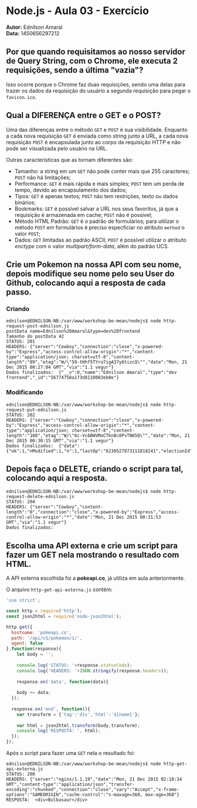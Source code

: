 # Node.js - Aula 03 - Exercício  
**Autor:** Ednilson Amaral  
**Data:** 1450656297212


## Por que quando requisitamos ao nosso servidor de Query String, com o Chrome, ele executa 2 requisições, sendo a última "vazia"?  

Isso ocorre porque o Chrome faz duas requisições, sendo uma delas para trazer os dados da requisição do usuário a segunda requisição para pegar o `favicon.ico`.


## Qual a DIFERENÇA entre o GET e o POST?  

Uma das diferenças entre o método `GET` e `POST` é sua visibilidade. Enquanto a cada nova requisição `GET` é enviada como string junto a URL, a cada nova requisição `POST` é encapsulada junto ao corpo da requisição HTTP e não pode ser visualizada pelo usuário na URL.  

Outras características que as tornam diferentes são:  

* Tamanho: a string em um `GET` não pode conter mais que 255 caracteres; `POST` não há limitações;  
* Performance: `GET` é mais rápida e mais simples; `POST` tem um perda de tempo, devido ao encapsulamento dos dados;  
* Tipos: `GET` é apenas textos; `POST` não tem restrições, texto ou dados binários;  
* Bookmarks: `GET` é possível salvar a URL nos seus favoritos, já que a requisição é armazenada em cache; `POST` não é possível;  
* Método HTML Padrão: `GET` é o padrão de formulários; para utilizar o método `POST` em formulários é preciso especficiar no atributo `method` o valor `POST`;  
* Dados: `GET` limitadas ao padrão ASCII; `POST` é possível utilizar o atributo *enctype* com o valor *multipart/form-data*, além do padrão UCS.


## Crie um Pokemon na nossa API com seu nome, depois modifique seu nome pelo seu User do Github, colocando aqui a resposta de cada passo.  

### Criando  

```  
ednilson@EDNILSON-NB:/var/www/workshop-be-mean/nodejs$ node http-request-post-ednilson.js  
postData name=Ednilson%20Amaral&type=dev%20frontend  
Tamanho do postData 42  
STATUS: 201  
HEADERS: {"server":"Cowboy","connection":"close","x-powered-by":"Express","access-control-allow-origin":"*","content-type":"application/json; charset=utf-8","content-length":"89","etag":"W/\"59-tHhf5TYro7igA37y6tizcQ\"","date":"Mon, 21 Dec 2015 00:27:04 GMT","via":"1.1 vegur"}  
Dados finalizados:  {"__v":0,"name":"Ednilson Amaral","type":"dev frontend","_id":"56774758a173d8110083eb0e"}  
```  

### Modificando  

```  
ednilson@EDNILSON-NB:/var/www/workshop-be-mean/nodejs$ node http-request-put-ednilson.js  
STATUS: 202  
HEADERS: {"server":"Cowboy","connection":"close","x-powered-by":"Express","access-control-allow-origin":"*","content-type":"application/json; charset=utf-8","content-length":"108","etag":"W/\"6c-Vc6BWVMoCTknBc0PvTN65Q\"","date":"Mon, 21 Dec 2015 00:30:15 GMT","via":"1.1 vegur"}  
Dados finalizados:  {"data":{"ok":1,"nModified":1,"n":1,"lastOp":"6230527873111818241","electionId":"565e25d106dca622271891c4"}}  
```


## Depois faça o DELETE, criando o script para tal, colocando aqui a resposta.  

```  
ednilson@EDNILSON-NB:/var/www/workshop-be-mean/nodejs$ node http-request-delete-ednilson.js  
STATUS: 204  
HEADERS: {"server":"Cowboy","content-length":"0","connection":"close","x-powered-by":"Express","access-control-allow-origin":"*","date":"Mon, 21 Dec 2015 00:31:53 GMT","via":"1.1 vegur"}  
Dados finalizados:    
```


## Escolha uma API externa e crie um script para fazer um GET nela mostrando o resultado com HTML.  

A API externa escolhida foi a **pokeapi.co**, já utiliza em aula anteriormente.  

O arquivo `http-get-api-externa.js` contém:  

```js  
'use strict';  

const http = require('http');  
const json2html = require('node-json2html');  

http.get({  
  hostname: 'pokeapi.co',  
  path: '/api/v1/pokemon/1/',  
  agent: false  
},function(response){  
    let body = '';  
    
    console.log('STATUS: '+response.statusCode);  
    console.log('HEADERS: '+JSON.stringify(response.headers));  
    
    response.on('data', function(data){  
    
    body += data;  
  });  
 
  response.on('end', function(){  
    var transform = {'tag':'div','html':'${name}'};  
     
    var html = json2html.transform(body,transform);  
    console.log('RESPOSTA: ', html);  
  });  
});  
```  

Após o script para fazer uma `GET` nela o resultado foi:  

```  
ednilson@EDNILSON-NB:/var/www/workshop-be-mean/nodejs$ node http-get-api-externa.js  
STATUS: 200  
HEADERS: {"server":"nginx/1.1.19","date":"Mon, 21 Dec 2015 02:18:34 GMT","content-type":"application/json","transfer-encoding":"chunked","connection":"close","vary":"Accept","x-frame-options":"SAMEORIGIN","cache-control":"s-maxage=360, max-age=360"}  
RESPOSTA:  <div>Bulbasaur</div>  
```